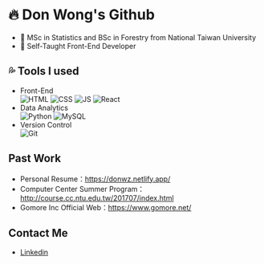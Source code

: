 # 🔥 Don Wong's Github
- 🏫 MSc in Statistics and BSc in Forestry from National Taiwan University</br>
- 📓 Self-Taught Front-End Developer

## 💦 Tools I used
- Front-End </br>
![HTML](https://img.icons8.com/color/96/html-5--v1.png)
![CSS](https://img.icons8.com/color/96/css3.png)
![JS](https://img.icons8.com/color/96/javascript--v1.png)
![React](https://img.icons8.com/color/96/react-native.png)
- Data Analytics </br>
![Python](https://img.icons8.com/color/96/python--v1.png)
![MySQL](https://img.icons8.com/color/96/mysql-logo.png)
- Version Control </br>
![Git](https://img.icons8.com/color/96/git.png)

## Past Work
- Personal Resume：https://donwz.netlify.app/
- Computer Center Summer Program：http://course.cc.ntu.edu.tw/201707/index.html
- Gomore Inc Official Web：https://www.gomore.net/

## Contact Me
- [Linkedin](https://www.linkedin.com/in/doncjwong/)
